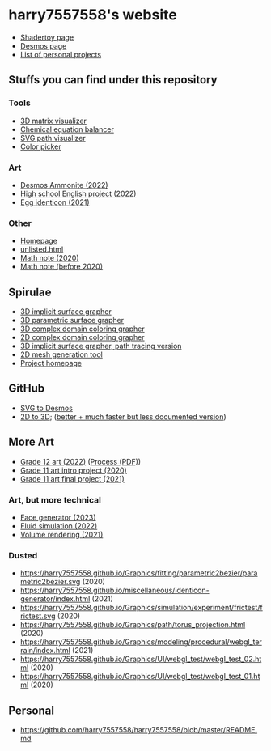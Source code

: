 # harry7557558's website

 - [Shadertoy page](https://harry7557558.github.io/shadertoy/index.html)
 - [Desmos page](https://harry7557558.github.io/desmos/index.html)
 - [List of personal projects](https://github.com/harry7557558/harry7557558/blob/master/list-of-projects.md)

## Stuffs you can find under this repository

### Tools
 - [3D matrix visualizer](https://harry7557558.github.io/tools/matrixv.html)
 - [Chemical equation balancer](https://harry7557558.github.io/tools/chemequ.html)
 - [SVG path visualizer](https://harry7557558.github.io/tools/svgpath.html)
 - [Color picker](https://harry7557558.github.io/tools/colorpicker.html)

### Art
 - [Desmos Ammonite (2022)](https://harry7557558.github.io/art/desmos-ammonite/)
 - [High school English project (2022)](https://harry7557558.github.io/art/molm/)
 - [Egg identicon (2021)](https://harry7557558.github.io/art/dyed-egg/)

### Other
 - [Homepage](https://harry7557558.github.io)
 - [unlisted.html](https://harry7557558.github.io/unlisted.html)
 - [Math note (2020)](https://harry7557558.github.io/notes/substitution.html)
 - [Math note (before 2020)](https://harry7557558.github.io/notes/equations.html)

## Spirulae
 - [3D implicit surface grapher](https://harry7557558.github.io/spirulae/implicit3/)
 - [3D parametric surface grapher](https://harry7557558.github.io/spirulae/paramsurf/)
 - [3D complex domain coloring grapher](https://harry7557558.github.io/spirulae/complex3/)
 - [2D complex domain coloring grapher](https://harry7557558.github.io/spirulae/complex/)
 - [3D implicit surface grapher, path tracing version](https://harry7557558.github.io/spirulae/implicit3-rt/)
 - [2D mesh generation tool](https://harry7557558.github.io/spirulae/meshgen2/)
 - [Project homepage](https://harry7557558.github.io/spirulae/)

## GitHub
 - [SVG to Desmos](https://github.com/harry7557558/svg-to-desmos)
 - [2D to 3D](https://github.com/harry7557558/Graphics/tree/master/modeling/png2obj); ([better + much faster but less documented version](https://github.com/harry7557558/Graphics/blob/master/simulation/fem/wasm_test/main_inflate_img.cpp))

## More Art
 - [Grade 12 art (2022)](https://harry7557558.github.io/AVI4M-ISP/index.html) ([Process (PDF)](https://harry7557558.github.io/AVI4M-ISP/process.pdf))
 - [Grade 11 art intro project (2020)](https://harry7557558.github.io/Graphics/UI/Homework/AVI3M/index.html)
 - [Grade 11 art final project (2021)](https://harry7557558.github.io/AVI3M-CPT/results/index.html)

### Art, but more technical
 - [Face generator (2023)](https://harry7557558.github.io/Graphics/fitting/dcgan/ffhq_convtrans_vae/webgl/index.html)
 - [Fluid simulation (2022)](https://harry7557558.github.io/Graphics/simulation/fluid_grid/jacobi_pressure/index.html)
 - [Volume rendering (2021)](https://harry7557558.github.io/Graphics/raytracing/webgl_volume/index.html)

### Dusted
 - https://harry7557558.github.io/Graphics/fitting/parametric2bezier/parametric2bezier.svg (2020)
 - https://harry7557558.github.io/miscellaneous/identicon-generator/index.html (2021)
 - https://harry7557558.github.io/Graphics/simulation/experiment/frictest/frictest.svg (2020)
 - https://harry7557558.github.io/Graphics/path/torus_projection.html  (2020)
 - https://harry7557558.github.io/Graphics/modeling/procedural/webgl_terrain/index.html (2021)
 - https://harry7557558.github.io/Graphics/UI/webgl_test/webgl_test_02.html (2020)
 - https://harry7557558.github.io/Graphics/UI/webgl_test/webgl_test_01.html (2020)

## Personal
 - https://github.com/harry7557558/harry7557558/blob/master/README.md

